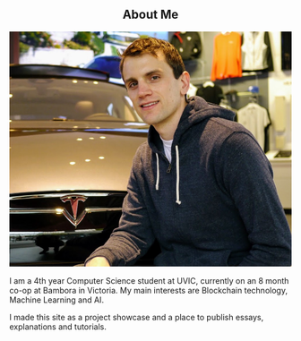 <center><h2>About Me</h2></center>

<img src="/src/images/headshot.jpg" id="headshot" alt="headshot"/>

I am a 4th year Computer Science student at UVIC, currently on an 8 month co-op at Bambora in Victoria. My main interests are Blockchain technology, Machine Learning and AI.

I made this site as a project showcase and a place to publish essays, explanations and tutorials.
